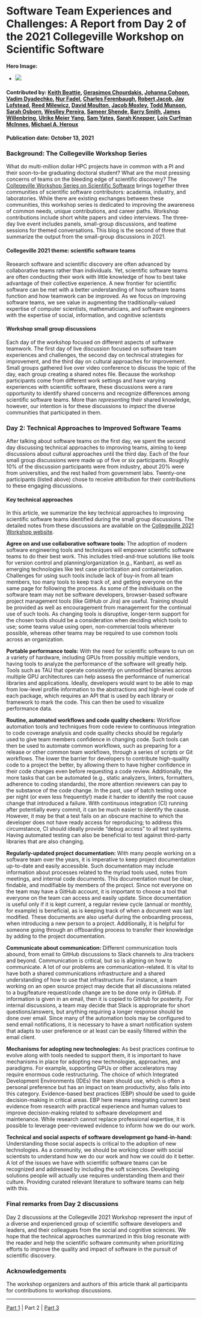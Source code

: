 # Software Team Experiences and Challenges: A Report from Day 2 of the 2021 Collegeville Workshop on Scientific Software


**Hero Image:**

 - <img src='https://github.com/betterscientificsoftware/bssw.io/raw/master/images/Blog_2109_Collegeville1.png' />
 <!-- same hero image? -->

#### Contributed by: [Keith Beattie](https://github.com/ksbeattie), [Gerasimos Chourdakis](https://github.com/MakisH), [Johanna Cohoon](https://github.com/jlcohoon), [Vadim Dyadechko](https://github.com/vdyadechko), [Nur Fadel](https://github.com/nuraiman), [Charles Ferenbaugh](https://github.com/cferenba), [Robert Jacob](https://github.com/rljacob), [Jay Lofstead](https://github.com/gflofst), [Reed Milewicz](https://github.com/rmmilewi), [David Moulton](https://github.com/jd-moulton), [Jacob Moxley](https://github.com/jmox0351), [Todd Munson](https://github.com/tmunson), [Sarah Osborn](https://github.com/osborn9), [Weslley Pereira](https://github.com/weslleyspereira), [Sameer Shende](https://github.com/sameershende), [Barry Smith](https://github.com/BarrySmith), [James Willenbring](https://github.com/jwillenbring), [Ulrike Meier Yang](https://github.com/ulrikeyang), [Sam Yates](https://github.com/halfflat), [Sarah Knepper](https://github.com/sknepper), [Lois Curfman McInnes](https://github.com/curfman), [Michael A. Heroux](https://github.com/maherou)

#### Publication date: October 13, 2021

### Background: The Collegeville Workshop Series
What do multi-million dollar HPC projects have in common with a PI and their soon-to-be graduating doctoral student? What are the most pressing concerns of teams on the bleeding edge of scientific discovery? The [Collegeville Workshop Series on Scientific Software](https://collegeville.github.io/CW21) brings together three communities of scientific software contributors: academia, industry, and laboratories.  While there are existing exchanges between these communities, this workshop series is dedicated to improving the awareness of common needs, unique contributions, and career paths. Workshop contributions include short white papers and video interviews. The three-day live event includes panels, small-group discussions, and teatime sessions for themed conversations. This blog is the second of three that summarize the output from the small-group discussions in 2021.

#### Collegeville 2021 theme: scientific software teams
Research software and scientific discovery are often advanced by collaborative teams rather than individuals. Yet, scientific software teams are often conducting their work with little knowledge of how to best take advantage of their collective experience. A new frontier for scientific software can be met with a better understanding of how software teams function and how teamwork can be improved. As we focus on improving software teams, we see value in augmenting the traditionally-valued expertise of computer scientists, mathematicians, and software engineers with the expertise of social, information, and cognitive scientists

#### Workshop small group discussions
Each day of the workshop focused on different aspects of software teamwork. The first day of live discussion focused on software team experiences and challenges, the second day on technical strategies for improvement, and the third day on cultural approaches for improvement. Small groups gathered live over video conference to discuss the topic of the day, each group creating a shared notes file. Because the workshop participants come from different work settings and have varying experiences with scientific software, these discussions were a rare opportunity to identify shared concerns and recognize differences among scientific software teams. More than *representing* their shared knowledge, however, our intention is for these discussions to *impact* the diverse communities that participated in them.

### Day 2: Technical Approaches to Improved Software Teams
After talking about software teams on the first day, we spent the second day discussing technical approaches to improving teams, aiming to keep discussions about cultural approaches until the third day. Each of the four small group discussions were made up of five or six participants. Roughly 10% of the discussion participants were from industry, about 20% were from universities, and the rest hailed from government labs. Twenty-one participants (listed above) chose to receive attribution for their contributions to these engaging discussions.

#### Key technical approaches
In this article, we summarize the key technical approaches to improving scientific software teams identified during the small group discussions. The detailed notes from these discussions are available on the [Collegeville 2021 Workshop website](https://collegeville.github.io/CW21/).

**Agree on and use collaborative software tools:** The adoption of modern software engineering tools and techniques will empower scientific software teams to do their best work. This includes tried-and-true solutions like tools for version control and planning/organization (e.g., Kanban), as well as emerging technologies like test case prioritization and containerization. Challenges for using such tools include lack of buy-in from all team members, too many tools to keep track of, and getting everyone on the same page for following the process. As some of the individuals on the software team may not be software developers, browser-based software project management tools (like GitHub or Jira) are useful. Training should be provided as well as encouragement from management for the continual use of such tools. As changing tools is disruptive, longer-term support for the chosen tools should be a consideration when deciding which tools to use; some teams value using open, non-commercial tools wherever possible, whereas other teams may be required to use common tools across an organization.

**Portable performance tools:** With the need for scientific software to run on a variety of hardware, including GPUs from possibly multiple vendors, having tools to analyze the performance of the software will greatly help. Tools such as TAU that operate consistently on unmodified binaries across multiple GPU architectures can help assess the performance of numerical libraries and applications. Ideally, developers would want to be able to map from low-level profile information to the abstractions and high-level code of each package, which requires an API that is used by each library or framework to mark the code. This can then be used to visualize performance data.

**Routine, automated workflows and code quality checkers:** Workflow automation tools and techniques from code review to continuous integration to code coverage analysis and code quality checks should be regularly used to give team members confidence in changing code. Such tools can then be used to automate common workflows, such as preparing for a release or other common team workflows, through a series of scripts or Git workflows. The lower the barrier for developers to contribute high-quality code to a project the better, by allowing them to have higher confidence in their code changes even before requesting a code review. Additionally, the more tasks that can be automated (e.g., static analyzers, linters, formatters, adherence to coding standards), the more attention reviewers can pay to the substance of the code change. In the past, use of batch testing once per night (or even less frequently!) made it harder to identify the root cause change that introduced a failure. With continuous integration (CI) running after potentially every commit, it can be much easier to identify the cause. However, it may be that a test fails on an obscure machine to which the developer does not have ready access for reproducing; to address this circumstance, CI should ideally provide “debug access” to all test systems. Having automated testing can also be beneficial to test against third-party libraries that are also changing.

**Regularly-updated project documentation:** With many people working on a software team over the years, it is imperative to keep project documentation up-to-date and easily accessible. Such documentation may include information about processes related to the myriad tools used, notes from meetings, and internal code documents. This documentation must be clear, findable, and modifiable by members of the project. Since not everyone on the team may have a GitHub account, it is important to choose a tool that everyone on the team can access and easily update. Since documentation is useful only if it is kept current, a regular review cycle (annual or monthly, for example) is beneficial, as is keeping track of when a document was last modified. These documents are also useful during the onboarding process, when introducing a new person to a project. Additionally, it is helpful for someone going through an offboarding process to transfer their knowledge by adding to the project documentation.

**Communicate about communication:** Different communication tools abound, from email to GitHub discussions to Slack channels to Jira trackers and beyond. Communication is critical, but so is aligning on how to communicate. A lot of our problems are communication-related. It is vital to have both a shared communications infrastructure and a shared understanding of how to use that infrastructure. For instance, a team working on an open source project may decide that all discussions related to a bug/feature request/code change are to be done only in GitHub. If information is given in an email, then it is copied to GitHub for posterity. For internal discussions, a team may decide that Slack is appropriate for short questions/answers, but anything requiring a longer response should be done over email. Since many of the automation tools may be configured to send email notifications, it is necessary to have a smart notification system that adapts to user preference or at least can be easily filtered within the email client.

**Mechanisms for adopting new technologies:** As best practices continue to evolve along with tools needed to support them, it is important to have mechanisms in place for adopting new technologies, approaches, and paradigms. For example, supporting GPUs or other accelerators may require enormous code restructuring. The choice of which Integrated Development Environments (IDEs) the team should use, which is often a personal preference but has an impact on team productivity, also falls into this category. Evidence-based best practices (EBP) should be used to guide decision-making in critical areas. EBP here means integrating current best evidence from research with practical experience and human values to improve decision-making related to software development and maintenance. While research cannot replace professional expertise, it is possible to leverage peer-reviewed evidence to inform how we do our work.

**Technical and social aspects of software development go hand-in-hand:** Understanding those social aspects is critical to the adoption of new technologies. As a community, we should be working closer with social scientists to understand how we do our work and how we could do it better. A lot of the issues we have with scientific software teams can be recognized and addressed by including the soft sciences. Developing solutions people will actually use requires understanding them and their culture. Providing curated relevant literature to software teams can help with this.

### Final remarks from Day 2 discussions
Day 2 discussions at the Collegeville 2021 Workshop represent the input of a diverse and experienced group of scientific software developers and leaders, and their colleagues from the social and cognitive sciences. We hope that the technical approaches summarized in this blog resonate with the reader and help the scientific software community when prioritizing efforts to improve the quality and impact of software in the pursuit of scientific discovery.

### Acknowledgements
The workshop organizers and authors of this article thank all participants for contributions to workshop discussions.

---

[Part 1](https://bssw.io/blog_posts/software-team-experiences-and-challenges-a-report-from-day-1-of-the-2021-collegeville-workshop-on-scientific-software) | Part 2 | [Part 3](https://bssw.io/blog_posts/cultural-approaches-to-improved-software-teams-a-report-from-day-3-of-the-2021-collegeville-workshop-on-scientific-software)

<br>

<!---
Publish: yes
Pinned: no
Topics: software process improvement, software engineering, projects and organizations, strategies for more effective teams, conferences and workshops
RSS update: 2021-10-13
--->
